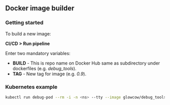 ## Docker image builder

### Getting started
To build a new image:

**CI/CD > Run pipeline**

Enter two mandatory variables:

* **BUILD** - This is repo name on Docker Hub same as subdirectory under dockerfiles (e.g. *debug_tools*).
* **TAG** - New tag for image (e.g. *0.9*).

### Kubernetes example
```bash
kubectl run debug-pod --rm -i -n <ns> --tty --image glowcow/debug_tools:0.9 -- /bin/bash
```
